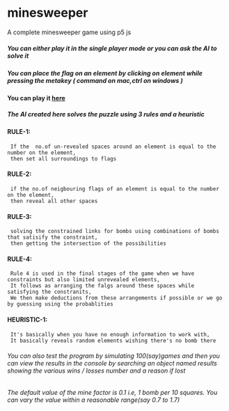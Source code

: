 # minesweeper
A complete minesweeper game using p5 js

##### You can either play it in the single player mode or you can ask the AI to solve it
##### You can place the flag on an element by clicking on element while pressing the metakey ( command on mac,ctrl on windows )
#### You can play it [here](https://satyasaibhushan.github.io/minesweeper-AI/) 
  
##### The AI created here solves the puzzle using 3 rules and a heuristic

#### RULE-1: 
     If the  no.of un-revealed spaces around an element is equal to the number on the element,
     then set all surroundings to flags 
#### RULE-2: 
     if the no.of neigbouring flags of an element is equal to the number on the element,
     then reveal all other spaces
#### RULE-3:
     solving the constrained links for bombs using combinations of bombs that satisify the constraint,
     then getting the intersection of the possibilities
#### RULE-4:     
     Rule 4 is used in the final stages of the game when we have constraints but also limited unrevealed elements,
     It follows as arranging the falgs around these spaces while satisfying the constranits,
     We then make deductions from these arrangements if possible or we go by guessing using the probablities
#### HEURISTIC-1:          
     It's basically when you have no enough information to work with,
     It basically reveals random elements wishing there's no bomb there
     
###### You can also test the program by simulating 100(say)games and then you can view the results in the console by searching an object named results showing the various wins / losses number and a reason if lost

###### The default value of the mine factor is 0.1 i.e, 1 bomb per 10 squares. You can vary the value within a reasonable range(say 0.7 to 1.7)
